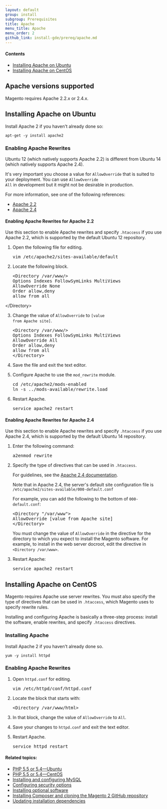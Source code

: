 ```yaml
---
layout: default
group: install
subgroup: Prerequisites
title: Apache
menu_title: Apache
menu_order: 2
github_link: install-gde/prereq/apache.md
---
```



#### Contents

*	<a href="#install-prereq-apache-ubuntu">Installing Apache on Ubuntu</a>
*	<a href="#install-prereq-apache-centos">Installing Apache on CentOS</a>

<h2 id="apache-support">Apache versions supported</h2>

Magento requires Apache 2.2.x or 2.4.x.

<h2 id="install-prereq-apache-ubuntu">Installing Apache on Ubuntu</h2>
Install Apache 2 if you haven't already done so:

	apt-get -y install apache2

<h3 id="install-ubuntu-apache-rewrites">Enabling Apache Rewrites</h3>
Ubuntu 12 (which natively supports Apache 2.2) is different from Ubuntu 14 (which natively supports Apache 2.4).

It's very important you choose a value for <code>AllowOverride</code> that is suited to your deployment. You can use <code>AllowOverride All</code> in development but it might not be desirable in production.

For more information, see one of the following references:

*	<a href="http://httpd.apache.org/docs/2.2/mod/core.html#allowoverride" target="_blank">Apache 2.2</a>
*	<a href="http://httpd.apache.org/docs/current/mod/core.html#allowoverride" target="_blank">Apache 2.4</a>

<h4 id="apache-rewrites2.2">Enabling Apache Rewrites for Apache 2.2</h4>
Use this section to enable Apache rewrites and specify <code>.htaccess</code> if you use Apache 2.2, which is supported by the default Ubuntu 12 repository.

1.	Open the following file for editing.

	<pre>vim /etc/apache2/sites-available/default</pre>

2.	Locate the following block.

	<pre>&lt;Directory /var/www/>
    Options Indexes FollowSymLinks MultiViews
    AllowOverride None
    Order allow,deny
    allow from all
&lt;/Directory></pre>

3.	Change the value of <code>AllowOverride</code> to <code>[value from Apache site]</code>.

	<pre>&lt;Directory /var/www/>
    Options Indexes FollowSymLinks MultiViews
    AllowOverride All
    Order allow,deny
    allow from all
	&lt;/Directory></pre>

4.	Save the file and exit the text editor.

5.	Configure Apache to use the <code>mod_rewrite</code> module.

	<pre>cd /etc/apache2/mods-enabled
	ln -s ../mods-available/rewrite.load</pre>

6.	Restart Apache.

	<pre>service apache2 restart</pre>

<h4 id="apache-rewrites2.4">Enabling Apache Rewrites for Apache 2.4</h4>
Use this section to enable Apache rewrites and specify <code>.htaccess</code> if you use Apache 2.4, which is supported by the default Ubuntu 14 repository.

1.	Enter the following command:

	<pre>a2enmod rewrite</pre>

2.	Specify the type of directives that can be used in <code>.htaccess</code>.

	For guidelines, see the <a href="http://httpd.apache.org/docs/current/mod/mod_rewrite.html" target="_blank">Apache 2.4 documentation</a>.

	Note that in Apache 2.4, the server's default site configuration file is <code>/etc/apache2/sites-available/000-default.conf</code>

	For example, you can add the following to the bottom of <code>000-default.conf</code>:

	<pre>&lt;Directory "/var/www">
	AllowOverride [value from Apache site]
	&lt;/Directory></pre>
	
	<div class="bs-callout bs-callout-info" id="info">
	<span class="glyphicon-class">
	<p>You must change the value of <code>AllowOverride</code> in the directive for the directory to which you expect to install the Magento software. For example, to install in the web server docroot, edit the directive in <code>&lt;Directory /var/www></code>.</p></span>
	</div>

3.	Restart Apache:

	<pre>service apache2 restart</pre>

<h2 id="install-prereq-apache-centos">Installing Apache on CentOS</h2>

Magento requires Apache use server rewrites. You must also specify the type of directives that can be used in <code>.htaccess</code>, which Magento uses to specify rewrite rules.

Installing and configuring Apache is basically a three-step process: install the software, enable rewrites, and specify <code>.htaccess</code> directives.

<h3 id="apache-install-centos">Installing Apache</h3>
Install Apache 2 if you haven't already done so.

	yum -y install httpd

<h3 id="apache-rewrites">Enabling Apache Rewrites</h3>

1.	Open <code>httpd.conf</code> for editing.

	<pre>vim /etc/httpd/conf/httpd.conf</pre>

2.	Locate the block that starts with:

	<pre>&lt;Directory /var/www/html></pre>

3.	In that block, change the value of <code>AllowOverride</code> to <code>All</code>.

4.	Save your changes to <code>httpd.conf</code> and exit the text editor.

5.	Restart Apache.

	<pre>service httpd restart</pre>



#### Related topics:

*	<a href="{{ site.gdeurl }}install-gde/prereq/php-ubuntu.html">PHP 5.5 or 5.4&mdash;Ubuntu</a>
*	<a href="{{ site.gdeurl }}install-gde/prereq/php-centos.html">PHP 5.5 or 5.4&mdash;CentOS</a>
*	<a href="{{ site.gdeurl }}install-gde/prereq/mysql.html">Installing and configuring MySQL</a>
*	<a href="{{ site.gdeurl }}install-gde/prereq/security.html">Configuring security options</a>
*	<a href="{{ site.gdeurl }}install-gde/prereq/optional.html">Installing optional software</a>
*	<a href="{{ site.gdeurl }}install-gde/install/composer-clone.html">Installing Composer and cloning the Magento 2 GitHub repository</a>
*	<a href="{{ site.gdeurl }}install-gde/install/prepare-install.html">Updating installation dependencies</a>
